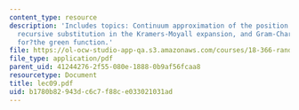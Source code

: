 ```yaml
---
content_type: resource
description: 'Includes topics: Continuum approximation of the position of?a?random?walk,
  recursive substitution in the Kramers-Moyall expansion, and Gram-Charlier expansion
  for?the green function.'
file: https://ol-ocw-studio-app-qa.s3.amazonaws.com/courses/18-366-random-walks-and-diffusion-fall-2006/b1780b82943dc6c7f88ce033021031ad_lec09.pdf
file_type: application/pdf
parent_uid: 41244276-2f55-080e-1888-0b9af56fcaa8
resourcetype: Document
title: lec09.pdf
uid: b1780b82-943d-c6c7-f88c-e033021031ad
---
```

